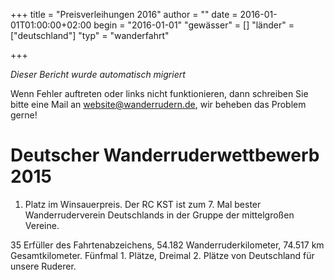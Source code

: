 +++
title = "Preisverleihungen 2016"
author = ""
date = 2016-01-01T01:00:00+02:00
begin = "2016-01-01"
"gewässer" = []
"länder" = ["deutschland"]
"typ" = "wanderfahrt"

+++


*Dieser Bericht wurde automatisch migriert*

Wenn Fehler auftreten oder links nicht funktionieren, dann schreiben Sie bitte eine Mail an website@wanderrudern.de, wir beheben das Problem gerne!



# Deutscher Wanderruderwettbewerb 2015


1. Platz im Winsauerpreis. Der RC KST ist zum 7. Mal bester Wanderruderverein Deutschlands in der Gruppe der mittelgroßen Vereine.

35 Erfüller des Fahrtenabzeichens, 54.182 Wanderruderkilometer, 74.517 km Gesamtkilometer. Fünfmal 1. Plätze, Dreimal 2. Plätze von Deutschland für unsere Ruderer.